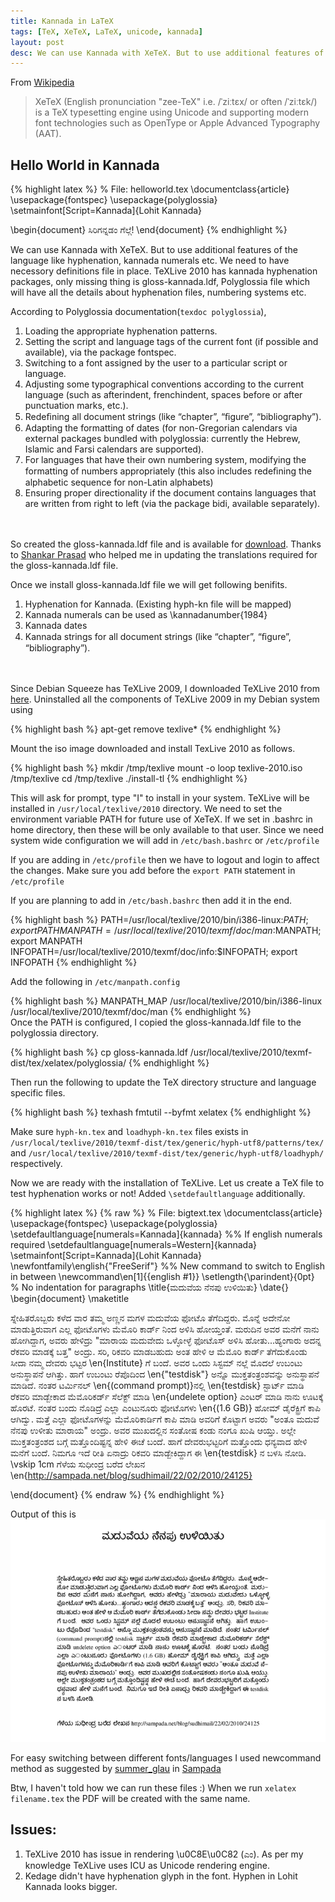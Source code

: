 ```yaml
---
title: Kannada in LaTeX
tags: [TeX, XeTeX, LaTeX, unicode, kannada]
layout: post
desc: We can use Kannada with XeTeX. But to use additional features of the language like hyphenation, kannada numerals etc. We need to have necessory definitions file in place. TeXLive 2010 has kannada hyphenation packages, only missing thing is gloss-kannada.ldf, Polyglossia file which will have all the details about hyphenation files, numbering systems etc.
---
```

From [Wikipedia](http://en.wikipedia.org/wiki/XeTeX)
> XeTeX (English pronunciation "zee-TeX" i.e. /ˈziːtɛx/ or often /ˈziːtɛk/) is a TeX typesetting engine using Unicode and supporting modern font technologies such as OpenType or Apple Advanced Typography (AAT).

## Hello World in Kannada
{% highlight latex %}
% File: helloworld.tex
\documentclass{article}
\usepackage{fontspec}
\usepackage{polyglossia}
\setmainfont[Script=Kannada]{Lohit Kannada}

\begin{document}
ಸಿರಿಗನ್ನಡಂ ಗೆಲ್ಗೆ! 
\end{document}
{% endhighlight %}

We can use Kannada with XeTeX. But to use additional features of the language like hyphenation, kannada numerals etc. We need to have necessory definitions file in place. TeXLive 2010 has kannada hyphenation packages, only missing thing is gloss-kannada.ldf, Polyglossia file which will have all the details about hyphenation files, numbering systems etc.

According to Polyglossia documentation(`texdoc polyglossia`),

1. Loading the appropriate hyphenation patterns.
2. Setting the script and language tags of the current font (if possible and available), via the package fontspec.
3. Switching to a font assigned by the user to a particular script or language.
4. Adjusting some typographical conventions according to the current language (such as afterindent, frenchindent, spaces before or after punctuation marks, etc.).
5. Redeﬁning all document strings (like “chapter”, “ﬁgure”, “bibliography”).
6. Adapting the formatting of dates (for non-Gregorian calendars via external packages bundled with polyglossia: currently the Hebrew, Islamic and Farsi calendars are supported).
7. For languages that have their own numbering system, modifying the formatting of numbers appropriately (this also includes redeﬁning the alphabetic sequence for non-Latin alphabets)
8. Ensuring proper directionality if the document contains languages that are written from right to left (via the package bidi, available separately).

<div class="clear" style="height:20px"></div>

So created the gloss-kannada.ldf file and is available for [download](https://github.com/aravindavk/polyglossia-kannada). Thanks to [Shankar Prasad](http://twitter.com/shankar_prasad) who helped me in updating the translations required for the gloss-kannada.ldf file.

Once we install gloss-kannada.ldf file we will get following benifits.

1. Hyphenation for Kannada. (Existing hyph-kn file will be mapped)
2. Kannada numerals can be used as \kannadanumber{1984}
3. Kannada dates
4. Kannada strings for all document strings (like “chapter”, “ﬁgure”, “bibliography”).

<div class="clear" style="height:20px"></div>

Since Debian Squeeze has TeXLive 2009, I downloaded TeXLive 2010 from [here](http://www.tug.org/texlive/acquire-iso.html). Uninstalled all the components of TeXLive 2009 in my Debian system using

{% highlight bash %}
apt-get remove texlive*
{% endhighlight %}

Mount the iso image downloaded and install TexLive 2010 as follows.

{% highlight bash %}
mkdir /tmp/texlive
mount -o loop texlive-2010.iso /tmp/texlive
cd /tmp/texlive
./install-tl
{% endhighlight %}

This will ask for prompt, type "I" to install in your system. TeXLive will be installed in `/usr/local/texlive/2010` directory. We need to set the environment variable PATH for future use of XeTeX. If we set in .bashrc in home directory, then these will be only available to that user. Since we need system wide configuration we will add in `/etc/bash.bashrc` or `/etc/profile`

If you are adding in `/etc/profile` then we have to logout and login to affect the changes. Make sure you add before the `export PATH` statement in `/etc/profile`

If you are planning to add in `/etc/bash.bashrc` then add it in the end. 

{% highlight bash %}
PATH=/usr/local/texlive/2010/bin/i386-linux:$PATH; export PATH
MANPATH=/usr/local/texlive/2010/texmf/doc/man:$MANPATH; export MANPATH
INFOPATH=/usr/local/texlive/2010/texmf/doc/info:$INFOPATH; export INFOPATH
{% endhighlight %}

Add the following in `/etc/manpath.config`

{% highlight bash %}
MANPATH_MAP /usr/local/texlive/2010/bin/i386-linux /usr/local/texlive/2010/texmf/doc/man
{% endhighlight %}    
Once the PATH is configured, I copied the gloss-kannada.ldf file to the polyglossia directory.

{% highlight bash %}
cp gloss-kannada.ldf /usr/local/texlive/2010/texmf-dist/tex/xelatex/polyglossia/
{% endhighlight %}

Then run the following to update the TeX directory structure and language specific files.

{% highlight bash %}
texhash
fmtutil --byfmt xelatex
{% endhighlight %}

Make sure `hyph-kn.tex` and `loadhyph-kn.tex` files exists in `/usr/local/texlive/2010/texmf-dist/tex/generic/hyph-utf8/patterns/tex/` and `/usr/local/texlive/2010/texmf-dist/tex/generic/hyph-utf8/loadhyph/` respectively.

Now we are ready with the installation of TeXLive. Let us create a TeX file to test hyphenation works or not! Added `\setdefaultlanguage` additionally. 

{% highlight latex %}
{% raw %}
% File: bigtext.tex
\documentclass{article}
\usepackage{fontspec}
\usepackage{polyglossia}
\setdefaultlanguage[numerals=Kannada]{kannada}
%% If english numerals required \setdefaultlanguage[numerals=Western]{kannada}
\setmainfont[Script=Kannada]{Lohit Kannada}
\newfontfamily\english{"FreeSerif"}
%% New command to switch to English in between
\newcommand\en[1]\{{english #1}}
\setlength{\parindent}{0pt} % No indentation for paragraphs
\title{ಮದುವೆಯ ನೆನಪು ಉಳಿಯಿತು}
\date{}
\begin{document}
\maketitle

ಸ್ನೇಹಿತರೊಬ್ಬರು ಕಳೆದ ವಾರ ತಮ್ಮ ಅಣ್ಣನ ಮಗಳ ಮದುವೆಯ ಫೋಟೊ ತೆಗೆದಿದ್ದರು. ಮೊನ್ನೆ ಅದೇನೋ ಮಾಡುತ್ತಿರುವಾಗ
ಎಲ್ಲ ಫೋಟೊಗಳು ಮೆಮೊರಿ ಕಾರ್ಡ್ ನಿಂದ ಅಳಿಸಿ ಹೋಯ್ತಂತೆ. ಮರುದಿನ ಅವರ ಮನೆಗೆ ನಾನು ಹೋಗಿದ್ದಾಗ, ಅವರು
ಹೇಳಿದ್ರು "ಮಾರಾಯ ಮದುವೇದು ಒಳ್ಳೋಳ್ಳೆ ಫೋಟೊಸ್ ಅಳಿಸಿ ಹೋತು...ಹ್ಯಂಗಾರು ಅದನ್ನ ರೆಕವರಿ ಮಾಡಕ್ಕೆ ಬತ್ತ"
ಅಂದ್ರು. ಸರಿ, ರಿಕವರಿ ಮಾಡಬಹುದು ಅಂತ ಹೇಳಿ ಆ ಮೆಮೊರಿ ಕಾರ್ಡ್ ತೆಗೆದುಕೊಂಡು ಸೀದಾ ನಮ್ಮ ದೇವರು ಭಟ್ಟರ
\en{Institute} ಗೆ ಬಂದೆ. ಅವರ ಒಂದು ಸಿಸ್ಟಮ್ ನಲ್ಲೆ ಮೊದಲೆ ಉಬಂಟು ಅನುಸ್ಥಾಪನೆ ಆಗಿತ್ತು. ಹಾಗೆ ಉಬಂಟು
ರೆಪೊದಿಂದ \en{"testdisk"} ಅನ್ನೊ ಮುಕ್ತತಂತ್ರಂಶವನ್ನು ಅನುಸ್ಥಾಪನೆ ಮಾಡಿದೆ. ನಂತರ ಟರ್ಮಿನಲ್
\en{(command prompt)}ನಲ್ಲಿ \en{testdisk} ಸ್ಟಾರ್ಟ್ ಮಾಡಿ ರೆಕವರಿ ಮಾಡ್ಬೇಕಾದ ಮೆಮೊರಿಕರ್ಡ್ ಸೆಲೆಕ್ಟ್ ಮಾಡಿ
\en{undelete option} ಎಂಟರ್ ಮಾಡಿ ನಾನು ಊಟಕ್ಕೆ ಹೊರಟೆ. ನಂತರ ಬಂದು ನೊಡಿದ್ರೆ ಎಲ್ಲಾ ಎಂಟುನೂರು
ಫೋಟೊಗಳು \en{(1.6 GB)} ಹೋಮ್ ಡೈರೆಕ್ಟ್ರಿಗೆ ಕಾಪಿ ಆಗಿದ್ವು. ಮತ್ತೆ ಎಲ್ಲಾ ಫೋಟೊಗಳನ್ನು ಮೆಮೊರಿಕಾರ್ಡಿಗೆ ಕಾಪಿ
ಮಾಡಿ ಅವರಿಗೆ ಕೊಟ್ಟಾಗ ಅವರು "ಅಂತೂ ಮದುವೆ ನೆನಪು ಉಳೀತು ಮಾರಾಯ" ಅಂದ್ರು. ಅವರ ಮುಖದಲ್ಲಿನ ಸಂತೋಷ
ಕಂಡು ನಂಗೂ ಖುಷಿ ಆಯ್ತು. ಅಲ್ಲೇ ಮುಕ್ತತಂತ್ರಂಶದ ಬಗ್ಗೆ ಮತ್ತೊಂದಿಷ್ಟನ್ನ ಹೇಳಿ ಈಚೆ ಬಂದೆ. ಹಾಗೆ ದೇವರುಭಟ್ಟರಿಗೆ ಮತ್ತೊಂದು
ಧನ್ಯವಾದ ಹೇಳಿ ಮನೆಗೆ ಬಂದೆ. ನಿಮಗೂ ಇದೆ ರೀತಿ ಏನಾದ್ರು ರಿಕವರಿ ಮಾಡ್ಬೇಕಿದ್ದಾಗ ಈ \en{testdisk} ನ ಬಳಸಿ ನೋಡಿ.
\vskip 1cm
ಗೆಳೆಯ ಸುಧೀಂದ್ರ ಬರೆದ ಲೇಖನ \en{http://sampada.net/blog/sudhimail/22/02/2010/24125}

\end{document}
{% endraw %}
{% endhighlight %}

Output of this is     
![Kannada Hyphenation LaTeX](/photo/latex_kannada_hyph/m.jpg)                                     

For easy switching between different fonts/languages I used newcommand method as suggested by [summer_glau](http://sampada.net/user/summerglau) in [Sampada](http://sampada.net/latex-%E0%B2%AA%E0%B2%B0%E0%B2%BF%E0%B2%9A%E0%B2%AF-%E0%B2%AE%E0%B2%A4%E0%B3%8D%E0%B2%A4%E0%B3%81-%E0%B2%95%E0%B2%A8%E0%B3%8D%E0%B2%A8%E0%B2%A1%E0%B2%A6%E0%B2%B2%E0%B3%8D%E0%B2%B2%E0%B2%BF-latex)

Btw, I haven't told how we can run these files :) When we run `xelatex filename.tex` the PDF will be created with the same name.

## Issues:

1. TeXLive 2010 has issue in rendering \u0C8E\u0C82 (ಎಂ). As per my knowledge TeXLive uses ICU as Unicode rendering engine. 
2. Kedage didn't have hyphenation glyph in the font. Hyphen in Lohit Kannada looks bigger.
